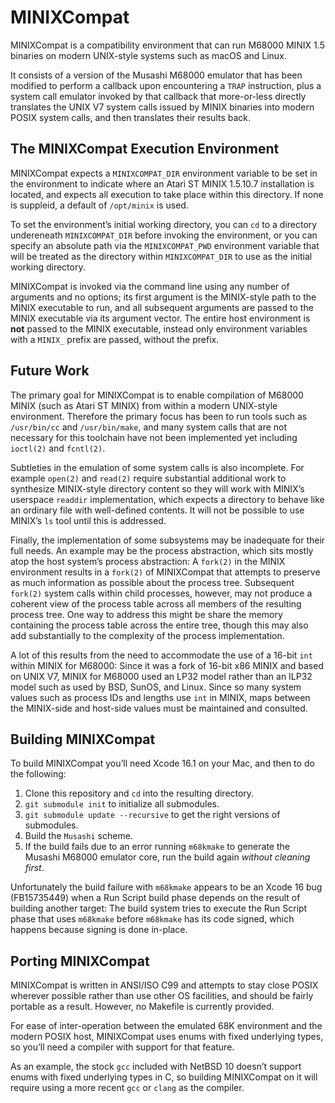 # MINIXCompat

MINIXCompat is a compatibility environment that can run M68000 MINIX 1.5
binaries on modern UNIX-style systems such as macOS and Linux.

It consists of a version of the Musashi M68000 emulator that has been modified
to perform a callback upon encountering a `TRAP` instruction, plus a system
call emulator invoked by that callback that more-or-less directly translates
the UNIX V7 system calls issued by MINIX binaries into modern POSIX system
calls, and then translates their results back.


## The MINIXCompat Execution Environment

MINIXCompat expects a `MINIXCOMPAT_DIR` environment variable to be set in the
environment to indicate where an Atari ST MINIX 1.5.10.7 installation is
located, and expects all execution to take place within this directory. If
none is suppleid, a default of `/opt/minix` is used.

To set the environment’s initial working directory, you can `cd` to a
directory undereneath `MINIXCOMPAT_DIR` before invoking the environment, or
you can specify an absolute path via the `MINIXCOMPAT_PWD` environment
variable that will be treated as the directory within `MINIXCOMPAT_DIR` to use
as the initial working directory.

MINIXCompat is invoked via the command line using any number of arguments and
no options; its first argument is the MINIX-style path to the MINIX executable
to run, and all subsequent arguments are passed to the MINIX executable via
its argument vector.  The entire host environment is **not** passed to the
MINIX executable, instead only environment variables with a `MINIX_` prefix
are passed, without the prefix.


## Future Work

The primary goal for MINIXCompat is to enable compilation of M68000 MINIX
(such as Atari ST MINIX) from within a modern UNIX-style environment.
Therefore the primary focus has been to run tools such as `/usr/bin/cc` and
`/usr/bin/make`, and many system calls that are not necessary for this
toolchain have not been implemented yet including `ioctl(2)` and `fcntl(2)`.

Subtleties in the emulation of some system calls is also incomplete. For
example `open(2)` and `read(2)` require substantial additional work to
synthesize MINIX-style directory content so they will work with MINIX’s
userspace `readdir` implementation, which expects a directory to behave like
an ordinary file with well-defined contents. It will not be possible to use
MINIX’s `ls` tool until this is addressed.

Finally, the implementation of some subsystems may be inadequate for their
full needs. An example may be the process abstraction, which sits mostly atop
the host system’s process abstraction: A `fork(2)` in the MINIX environment
results in a `fork(2)` of MINIXCompat that attempts to preserve as much
information as possible about the process tree. Subsequent `fork(2)` system
calls within child processes, however, may not produce a coherent view of the
process table across all members of the resulting process tree. One way to
address this might be share the memory containing the process table across the
entire tree, though this may also add substantially to the complexity of the
process implementation.

A lot of this results from the need to accommodate the use of a 16-bit `int`
within MINIX for M68000: Since it was a fork of 16-bit x86 MINIX and based on
UNIX V7, MINIX for M68000 used an LP32 model rather than an ILP32 model such
as used by BSD, SunOS, and Linux. Since so many system values such as process
IDs and lengths use `int` in MINIX, maps between the MINIX-side and host-side
values must be maintained and consulted.


## Building MINIXCompat

To build MINIXCompat you’ll need Xcode 16.1 on your Mac, and then to do the
following:

1. Clone this repository and `cd` into the resulting directory.
2. `git submodule init` to initialize all submodules.
3. `git submodule update --recursive` to get the right versions of submodules.
4. Build the `Musashi` scheme.
5. If the build fails due to an error running `m68kmake` to generate the Musashi M68000 emulator core, run the build again *without cleaning first*.

Unfortunately the build failure with `m68kmake` appears to be an Xcode 16 bug
(FB15735449) when a Run Script build phase depends on the result of building
another target: The build system tries to execute the Run Script phase that
uses `m68kmake` before `m68kmake` has its code signed, which happens because
signing is done in-place.


## Porting MINIXCompat

MINIXCompat is written in ANSI/ISO C99 and attempts to stay close POSIX
wherever possible rather than use other OS facilities, and should be fairly
portable as a result. However, no Makefile is currently provided.

For ease of inter-operation between the emulated 68K environment and the
modern POSIX host, MINIXCompat uses enums with fixed underlying types, so
you’ll need a compiler with support for that feature.

As an example, the stock `gcc` included with NetBSD 10 doesn’t support enums
with fixed underlying types in C, so building MINIXCompat on it will require
using a more recent `gcc` or `clang` as the compiler.
